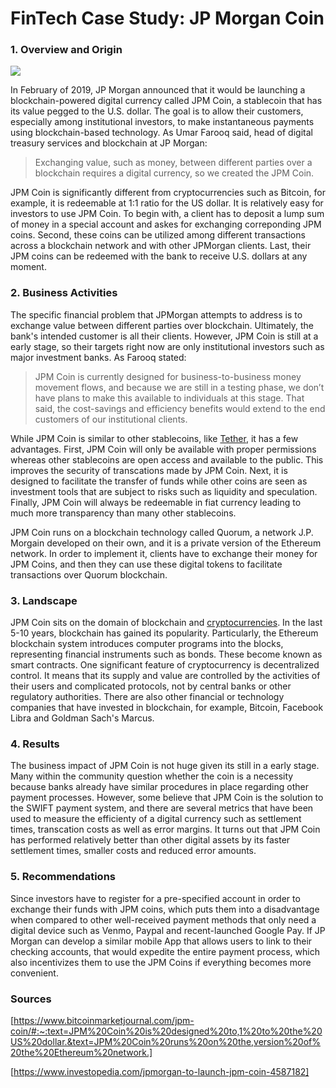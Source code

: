 # FinTech Case Study: JP Morgan Coin

### 1. Overview and Origin
![](https://www.mediashower.com/img/C0326DB2-4416-11EB-B708-8C93A142586A/bigstock-Bitcoin-On-A-Stack-Of-Coins-Wi-286589074_600x.jpg)

In February of 2019, JP Morgan announced that it would be launching a blockchain-powered digital currency called JPM Coin, a stablecoin that has its value pegged to the U.S. dollar. The goal is to allow their customers, especially among institutional investors, to make instantaneous payments using blockchain-based technology. As Umar Farooq said, head of digital treasury services and blockchain at JP Morgan: 

> Exchanging value, such as money, between different parties over a blockchain requires a digital currency, so we created the JPM Coin.

 JPM Coin is significantly different from cryptocurrencies such as Bitcoin, for example, it is redeemable at 1:1 ratio for the US dollar. It is relatively easy for investors to use JPM Coin. To begin with, a client has to deposit a lump sum of money in a special account and askes for exchanging correponding JPM coins. Second, these coins can be utilized among different transactions across a blockchain network and with other JPMorgan clients. Last, their JPM coins can be redeemed with the bank to receive U.S. dollars at any moment.


### 2. Business Activities

The specific financial problem that JPMorgan attempts to address is to exchange value between different parties over blockchain. Ultimately, the bank's intended customer is all their clients. However, JPM Coin is still at a early stage, so their targets right now are only institutional investors such as major investment banks. As Farooq stated:

> JPM Coin is currently designed for business-to-business money movement flows, and because we are still in a testing phase, we don’t have plans to make this available to individuals at this stage. That said, the cost-savings and efficiency benefits would extend to the end customers of our institutional clients.

While JPM Coin is similar to other stablecoins, like [Tether](https://en.wikipedia.org/wiki/Tether_(cryptocurrency)), it has a few advantages. First, JPM Coin will only be available with proper permissions whereas other stablecoins are open access and available to the public. This improves the security of transcations made by JPM Coin. Next, it is designed to facilitate the transfer of funds while other coins are seen as investment tools that are subject to risks such as liquidity and speculation. Finally, JPM Coin will always be redeemable in fiat currency leading to much more transparency than many other stablecoins.

JPM Coin runs on a blockchain technology called Quorum, a network J.P. Morgain developed on their own, and it is a private version of the Ethereum network. In order to implement it, clients have to exchange their money for JPM Coins, and then they can use these digital tokens to facilitate transactions over Quorum blockchain.


### 3. Landscape

JPM Coin sits on the domain of blockchain and [cryptocurrencies](https://www.moneycrashers.com/cryptocurrency-history-bitcoin-alternatives/). In the last 5-10 years, blockchain has gained its popularity. Particularly, the Ethereum blockchain system introduces computer programs into the blocks, representing financial instruments such as bonds. These become known as smart contracts. One significant feature of cryptocurrency is decentralized control. It means that its supply and value are controlled by the activities of their users and complicated protocols, not by central banks or other regulatory authorities. There are also other financial or technology companies that have invested in blockchain, for example, Bitcoin, Facebook Libra and Goldman Sach's Marcus.

### 4. Results

The business impact of JPM Coin is not huge given its still in a early stage. Many within the community question whether the coin is a necessity because banks already have similar procedures in place regarding other payment processes. However, some believe that JPM Coin is the solution to the SWIFT payment system, and there are several metrics that have been used to measure the efficienty of a digital currency such as settlement times, transcation costs as well as error margins. It turns out that JPM Coin has performed relatively better than other digital assets by its faster settlement times, smaller costs and reduced error amounts.

### 5. Recommendations

Since investors have to register for a pre-specified account in order to exchange their funds with JPM coins, which puts them into a disadvantage when compared to other well-received payment methods that only need a digital device such as Venmo, Paypal and recent-launched Google Pay. If JP Morgan can develop a similar mobile App that allows users to link to their checking accounts, that would expedite the entire payment process, which also incentivizes them to use the JPM Coins if everything becomes more convenient.

### Sources

[https://www.bitcoinmarketjournal.com/jpm-coin/#:~:text=JPM%20Coin%20is%20designed%20to,1%20to%20the%20US%20dollar.&text=JPM%20Coin%20runs%20on%20the,version%20of%20the%20Ethereum%20network.]

[https://www.investopedia.com/jpmorgan-to-launch-jpm-coin-4587182]
